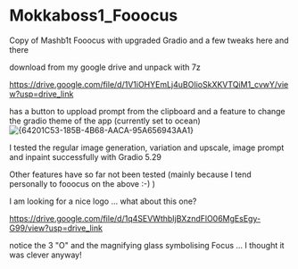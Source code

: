 # Mokkaboss1_Fooocus
Copy of Mashb1t Fooocus with upgraded Gradio and a few tweaks here and there

download from my google drive and unpack with 7z

https://drive.google.com/file/d/1V1iOHYEmLj4uBOIioSkXKVTQiM1_cvwY/view?usp=drive_link


has a button to uppload prompt from the clipboard and a feature to change the gradio theme of the app (currently set to ocean)
![{64201C53-185B-4B68-AACA-95A656943AA1}](https://github.com/user-attachments/assets/611c1c63-511f-4c25-8f68-b94c8aac5bf1)

I tested the regular image generation, variation and upscale, image prompt and inpaint successfully with Gradio 5.29

Other features have so far not been tested (mainly because I tend personally to fooocus on the above :-) )

I am looking for a nice logo ... what about this one?

https://drive.google.com/file/d/1q4SEVWthbIjBXzndFlO06MgEsEgy-G99/view?usp=drive_link

notice the 3 "O" and the magnifying glass symbolising Focus ... I thought it was clever anyway!
